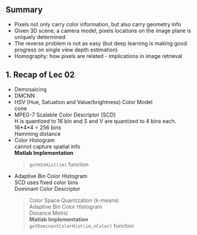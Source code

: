 ## Summary
- Pixels not only carry color information, but also carry geometry info 
- Given 3D scene, a camera model, pixels locations on the image plane is uniquely determined 
- The reverse problem is not as easy (but deep learning is making good progress on single view depth estimation) 
- Homography: how pixels are related - implications in image retrieval

## 1. Recap of Lec 02
- Demosaicing  
- DMCNN 
- HSV (Hue, Satuation and Value/brightness) Color Model  
cone
- MPEG-7 Scalable Color Descriptor (SCD)  
H is quantized to 16 bin and S and V are quantized to 4 bins each.  
16\*4\*4 = 256 bins  
Hamming distance
- Color Histogram  
cannot capture spatial info  
**Matlab Implementation**  
  > `getHSVHist(im)` function
- Adaptive Bin Color Histogram  
SCD uses fixed color bins  
Dominant Color Descriptor  
  > Color Space Quantization (k-means)  
  > Adaptive Bin Color Histogram  
  > Distance Metric    
**Matlab Implementation**  
  > `getDominantColorHist(im,nColor)` function  
